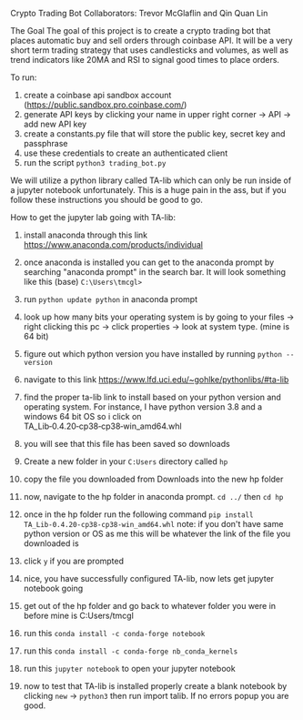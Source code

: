 Crypto Trading Bot
Collaborators: Trevor McGlaflin and Qin Quan Lin

The Goal 
The goal of this project is to create a crypto trading bot that places
automatic buy and sell orders through coinbase API. It will be a very short
term trading strategy that uses candlesticks and volumes, as well as trend
indicators like 20MA and RSI to signal good times to place orders. 

To run:
1. create a coinbase api sandbox account (https://public.sandbox.pro.coinbase.com/)
2. generate API keys by clicking your name in upper right corner -> API -> add new API key
3. create a constants.py file that will store the public key, secret key and passphrase
4. use these credentials to create an authenticated client
5. run the script `python3 trading_bot.py`


We will utilize a python library called TA-lib which can only be run inside of 
a jupyter notebook unfortunately. This is a huge pain in the ass, but if you follow
these instructions you should be good to go.


How to get the jupyter lab going with TA-lib:
1. install anaconda through this link https://www.anaconda.com/products/individual
2. once anaconda is installed you can get to the anaconda prompt by searching
"anaconda prompt" in the search bar. It will look something like this (base) `C:\Users\tmcgl>`
   
3. run `python update python` in anaconda prompt
4. look up how many bits your operating system is by going to your files -> right clicking
this pc -> click properties -> look at system type. (mine is 64 bit)
   
5. figure out which python version you have installed by running `python --version`
6. navigate to this link https://www.lfd.uci.edu/~gohlke/pythonlibs/#ta-lib
7. find the proper ta-lib link to install based on your python version and operating system.
For instance, I have python version 3.8 and a windows 64 bit OS so i click on 
   TA_Lib‑0.4.20‑cp38‑cp38‑win_amd64.whl
   
8. you will see that this file has been saved so downloads
9. Create a new folder in your `C:Users` directory called `hp`
10. copy the file you downloaded from Downloads into the new hp folder
11. now, navigate to the hp folder in anaconda prompt. `cd ../` then `cd hp`
12. once in the hp folder run the following command `pip install TA_Lib‑0.4.20‑cp38‑cp38‑win_amd64.whl`
note: if you don't have same python version or OS as me this will be whatever the link
    of the file you downloaded is
    
13. click `y` if you are prompted
14. nice, you have successfully configured TA-lib, now lets get jupyter notebook going
15. get out of the hp folder and go back to whatever folder you were in before
mine is C:Users/tmcgl
    
16. run this `conda install -c conda-forge notebook`
17. run this `conda install -c conda-forge nb_conda_kernels`
    
18. run this `jupyter notebook` to open your jupyter notebook
19. now to test that TA-lib is installed properly create a blank notebook
by clicking `new` -> `python3` then run import talib. If no errors popup you are good.
    






